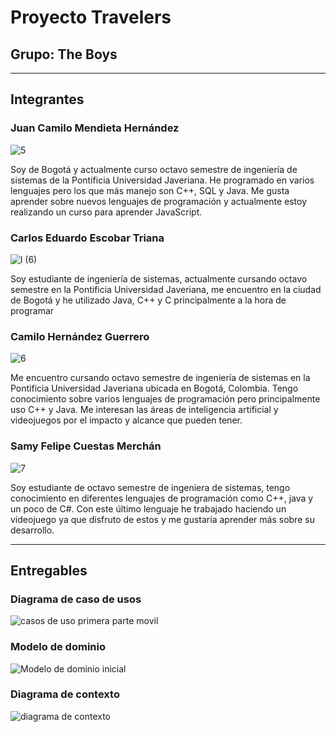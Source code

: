 # Proyecto Travelers 

## Grupo: The Boys
***
## Integrantes
### Juan Camilo Mendieta Hernández
![5](https://user-images.githubusercontent.com/60183353/107839037-3d2fa300-6d77-11eb-82b8-bae122334fda.png)

Soy de Bogotá y actualmente curso octavo semestre de ingeniería de sistemas de la Pontificia Universidad Javeriana. He programado en varios lenguajes pero los que más manejo son C++, SQL y Java. Me gusta aprender sobre nuevos lenguajes de programación y actualmente estoy realizando un curso para aprender JavaScript.

### Carlos Eduardo Escobar Triana
![l (6)](https://user-images.githubusercontent.com/60183353/107840326-dd89c580-6d7f-11eb-88fd-5880b2e03306.png)

Soy estudiante de ingeniería de sistemas, actualmente cursando octavo semestre en la Pontificia Universidad Javeriana, me encuentro en la ciudad de Bogotá y he utilizado Java, C++ y C principalmente a la hora de programar

### Camilo Hernández Guerrero
![6](https://user-images.githubusercontent.com/60183353/107839035-3bfe7600-6d77-11eb-8919-e5a6712b9d7b.png)

Me encuentro cursando octavo  semestre de ingeniería de sistemas en la Pontificia Universidad Javeriana ubicada en Bogotá, Colombia. Tengo conocimiento sobre varios lenguajes de programación pero principalmente uso C++ y Java. Me interesan las áreas de inteligencia artificial y videojuegos por el impacto y alcance que pueden tener.

### Samy Felipe Cuestas Merchán 
![7](https://user-images.githubusercontent.com/60183353/107839036-3c970c80-6d77-11eb-9448-607f4fbee006.png)

Soy estudiante de octavo  semestre de ingeniera de sistemas, tengo conocimiento en diferentes lenguajes de programación como C++, java y un poco de C#. Con este último lenguaje he trabajado haciendo un videojuego ya que disfruto de estos y me gustaría aprender más sobre su desarrollo.

***

## Entregables 
### Diagrama de caso de usos
![casos de uso primera parte movil](https://user-images.githubusercontent.com/38089758/128621063-1d5db57d-96da-4f65-8996-74a41e623d6a.png)

### Modelo de dominio
![Modelo de dominio inicial ](https://user-images.githubusercontent.com/38089758/128620243-b3cbe3fc-7569-432c-83d7-fdfd866197f8.png)

### Diagrama de contexto
![diagrama de contexto](https://user-images.githubusercontent.com/38089758/128620240-0a4f5eba-c42b-4501-9d35-e4240b8256ba.JPG)

